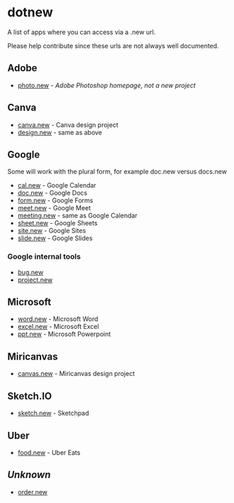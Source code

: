 # dotnew

A list of apps where you can access via a .new url.

Please help contribute since these urls are not always well documented.

## Adobe

- [photo.new](https://photo.new) - _Adobe Photoshop homepage, not a new project_

## Canva

- [canva.new](https://canva.new) - Canva design project
- [design.new](https://design.new) - same as above

## Google

Some will work with the plural form, for example doc.new versus docs.new

- [cal.new](https://cal.new) - Google Calendar
- [doc.new](https://doc.new) - Google Docs
- [form.new](https://form.new) - Google Forms
- [meet.new](https://meet.new) - Google Meet
- [meeting.new](https://meeting.new) - same as Google Calendar
- [sheet.new](https://sheet.new) - Google Sheets
- [site.new](https://site.new) - Google Sites
- [slide.new](https://slide.new) - Google Slides

### Google internal tools

- [bug.new](https://bug.new)
- [project.new](https://project.new)

## Microsoft

- [word.new](https://word.new) - Microsoft Word
- [excel.new](https://excel.new) - Microsoft Excel
- [ppt.new](https://ppt.new) - Microsoft Powerpoint

## Miricanvas

- [canvas.new](https://canvas.new) - Miricanvas design project

## Sketch.IO

- [sketch.new](https://sketch.new) - Sketchpad

## Uber

- [food.new](https://food.new) - Uber Eats

## _Unknown_

- [order.new](https://order.new)

